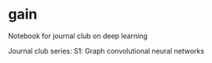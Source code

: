 # gain

Notebook for journal club on deep learning

Journal club series:
S1: Graph convolutional neural networks

